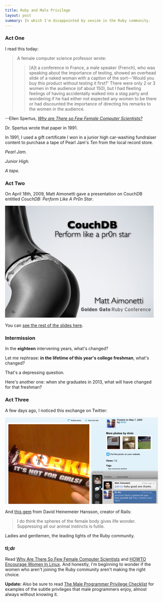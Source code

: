 ```yaml
---
title: Ruby and Male Privilege
layout: post
summary: In which I'm disappointed by sexism in the Ruby community.
---
```


### Act One

I read this today:

> A female computer science professor wrote:
>> [A]t a conference in France, a male speaker (French), who was speaking about
>> the importance of testing, showed an overhead slide of a naked woman with a
>> caption of the sort--'Would you buy this product without testing it
>> first?' There were only 2 or 3 women in the audience (of about 150), but I
>> had fleeting feelings of having accidentally walked into a stag party and
>> wondering if he had either not expected any women to be there or had
>> discounted the importance of directing his remarks to the women in the
>> audience.

--Ellen Spertus, *[Why are There so Few Female Computer Scientists?](http://people.mills.edu/spertus/Gender/pap/pap.html)*

Dr. Spertus wrote that paper in 1991.

In 1991, I used a gift certificate I won in a junior high car-washing fundraiser
content to purchase a tape of Pearl Jam's *Ten* from the local record store.

*Pearl Jam.*

*Junior High.*

*A tape.*

### Act Two

On April 18th, 2009, Matt Aimonetti gave a presentation on CouchDB entitled
*CouchDB: Perform Like A Pr0n Star*.

![The first slide from Matt Aimonetti's presentation, featuring a woman's rear in lingerie.](/images/couch-db.png "The first slide from Matt Aimonetti's presentation")

You can [see the rest of the slides here](http://www.slideshare.net/mattetti/couchdb-perform-like-a-pr0n-star).

### Intermission

In the **eighteen** intervening years, what's changed?

Let me rephrase: **in the lifetime of this year's college freshman**, what's
changed?

That's a depressing question.

Here's another one: when she graduates in 2013, what will have changed for that
freshman?

### Act Three

A few days ago, I noticed this exchange on Twitter:

![blah](/images/staying-classy.png "An online exchange after the dust had cleared.")

And [this gem](http://twitter.com/dhh/status/1631342976) from David Heinemeier
Hansson, creator of Rails:

> I do think the spheres of the female body gives life wonder. Suppressing all
> our animal instincts is futile.

Ladies and gentlemen, the leading lights of the Ruby community.

### tl;dr

Read
[Why Are There So Few Female Computer Scientists](http://people.mills.edu/spertus/Gender/pap/pap.html)
and
[HOWTO Encourage Women In Linux](http://www.tldp.org/HOWTO/Encourage-Women-Linux-HOWTO/). And
honestly, I'm beginning to wonder if the women who aren't joining the Ruby
community aren't making the right choice.

**Update:** Also be sure to read
[The Male Programmer Privilege Checklist](http://lafalafu.com/krc/privilege.html)
for examples of the subtle privileges that male programmers enjoy, almost always
without knowing it.
